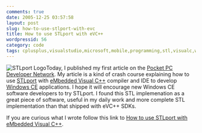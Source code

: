 ```yaml
---
comments: true
date: 2005-12-25 03:57:58
layout: post
slug: how-to-use-stlport-with-evc
title: How to use STLport with eVC++
wordpressid: 56
category: code
tags: cplusplus,visualstudio,microsoft,mobile,programming,stl,visualc,windows,windowsce
---
```


![STLport Logo](/images/logos/stlport-logo.gif)Today, I published my first article on the [Pocket PC Developer Network](http://www.pocketpcdn.com).
My article is a kind of crash course explaining how to use [STLport](http://stlport.sourceforge.net) with [eMbedded Visual C++](http://msdn.microsoft.com/mobility/othertech/eVisualc/default.aspx) compiler and IDE to develop [Windows CE](http://msdn.microsoft.com/embedded/windowsce/default.aspx) applications. I hope it will encourage new Windows CE software developers to try STLport. I found this STL implemenation as a great piece of software, useful in my daily work and more complete STL implementation than that shipped with eVC++ SDKs.

If you are curious what I wrote follow this link to [How to use STLport with eMbedded Visual C++](http://www.pocketpcdn.com/articles/articles.php?&atb.set(c_id)=51&atb.set(a_id)=6463&atb.set(c_id)=51&atb.set(c_id)=51&atb.set(c_id)=51&&atb.set(c_id)=51&atb.set(a_id)=6463&atb.set(c_id)=51&atb.set(c_id)=51&atb.set(c_id)=51&atb.perform(details)=&).
